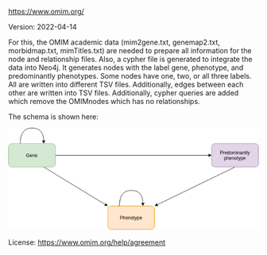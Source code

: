 https://www.omim.org/

Version: 2022-04-14

For this, the OMIM academic data (mim2gene.txt, genemap2.txt, morbidmap.txt, mimTitles.txt) are needed to prepare all information for the node and relationship files. Also, a cypher file is generated to integrate the data into Neo4j. It generates nodes with the label gene, phenotype, and predominantly phenotypes. Some nodes have one, two, or all three labels. All are written into different TSV files. Additionally, edges between each other are written into TSV files. Additionally, cypher queries are added which remove the OMIMnodes which has no relationships.

The schema is shown here:

![er_diagram](omim.png)

License: https://www.omim.org/help/agreement